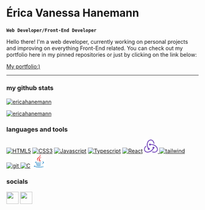 # Érica Vanessa Hanemann

**`Web Developer/Front-End Developer`**

<p>
 Hello there! I'm a web developer, currently working on personal projects and improving on everything Front-End related.
 You can check out my portfolio here in my pinned repositories or just by clicking on the link below:
</p>

[My portfolio:)](https://erica-portfolio-dun.vercel.app/)


--------------------------------------------
### my github stats

<a href="http://www.github.com/ericahanemann"><img align="center" src="https://github-readme-stats.vercel.app/api?username=ericahanemann&show_icons=true&theme=dark&title_color=c4c4c4&text_color=c4c4c4&bg_color=0d1117&locale=en" alt="ericahanemann" /></a>

<a href="https://github.com/ericahanemann" align="left"><img src="https://github-readme-stats.vercel.app/api/top-langs?username=ericahanemann&show_icons=true&title_color=c4c4c4&text_color=c4c4c4&bg_color=0d1117&locale=en&layout=compact" alt="ericahanemann" /></a>

<!--
bg color tava 171717

<a href="http://www.github.com/ericahanemann"><img src="https://github-readme-streak-stats.herokuapp.com/?user=ericahanemann&stroke=ffffff&background=171717&ring=a5a6a8&fire=a5a6a8&currStreakNum=ffffff&currStreakLabel=a5a6a8&sideNums=ffffff&sideLabels=ffffff&dates=ffffff&hide_border=true" /></a>

<a href="http://www.github.com/ericahanemann"><img src="https://activity-graph.herokuapp.com/graph?username=ericahanemann&bg_color=171717&color=ffffff&line=a5a6a8&point=ffffff&area_color=171717&area=true&hide_border=true&custom_title=GitHub%20Commits%20Graph" alt="GitHub Commits Graph" /></a>
-->

### languages and tools

<p align="left">
<a href="https://developer.mozilla.org/en-US/docs/Glossary/HTML5" target="_blank" rel="noreferrer"><img src="https://raw.githubusercontent.com/danielcranney/readme-generator/main/public/icons/skills/html5-colored.svg" width="36" height="36" alt="HTML5" /></a> 
<a href="https://developer.mozilla.org/en-US/docs/Glossary/CSS" target="_blank" rel="noreferrer"><img src="https://raw.githubusercontent.com/danielcranney/readme-generator/main/public/icons/skills/css3-colored.svg" width="36" height="36" alt="CSS3" /></a>  
<a href="https://developer.mozilla.org/en-US/docs/Web/JavaScript" target="_blank" rel="noreferrer"><img src="https://raw.githubusercontent.com/danielcranney/readme-generator/main/public/icons/skills/javascript-colored.svg" width="36" height="36" alt="Javascript" /></a>  
<a href="https://www.typescriptlang.org/" target="_blank" rel="noreferrer"><img src="https://raw.githubusercontent.com/danielcranney/readme-generator/main/public/icons/skills/typescript-colored.svg" width="36" height="36" alt="Typescript" /></a>  
<a href="https://reactjs.org/" target="_blank" rel="noreferrer"><img src="https://raw.githubusercontent.com/danielcranney/readme-generator/main/public/icons/skills/react-colored.svg" width="36" height="36" alt="React" /></a>  
<a href="https://redux.js.org" target="_blank" rel="noreferrer"> <img src="https://raw.githubusercontent.com/devicons/devicon/master/icons/redux/redux-original.svg" alt="redux" width="36" height="36"/> </a>  
<a href="https://tailwindcss.com/" target="_blank" rel="noreferrer"> <img src="https://www.vectorlogo.zone/logos/tailwindcss/tailwindcss-icon.svg" alt="tailwind" width="36" height="36"/> </a>  
<a href="https://git-scm.com/" target="_blank" rel="noreferrer"> <img src="https://www.vectorlogo.zone/logos/git-scm/git-scm-icon.svg" alt="git" width="36" height="36"/> </a>   
<a href="https://docs.microsoft.com/en-us/cpp/?view=msvc-170" target="_blank" rel="noreferrer"><img src="https://raw.githubusercontent.com/danielcranney/readme-generator/main/public/icons/skills/c-colored.svg" width="36" height="36" alt="C" /></a>  
<a href="https://www.java.com" target="_blank" rel="noreferrer"> <img src="https://raw.githubusercontent.com/devicons/devicon/master/icons/java/java-original.svg" alt="java" width="36" height="36"/> </a> 

<!--
<a href="https://nextjs.org/docs" target="_blank" rel="noreferrer"><img src="https://raw.githubusercontent.com/danielcranney/readme-generator/main/public/icons/skills/nextjs-colored-dark.svg" width="36" height="36" alt="NextJs" /></a>

<a href="https://nodejs.org/en/" target="_blank" rel="noreferrer"><img src="https://raw.githubusercontent.com/danielcranney/readme-generator/main/public/icons/skills/nodejs-colored.svg" width="36" height="36" alt="NodeJS" /></a>
 
<a href="https://sass-lang.com" target="_blank" rel="noreferrer"> <img src="https://raw.githubusercontent.com/devicons/devicon/master/icons/sass/sass-original.svg" alt="sass" width="40" height="40"/> </a> 

<a href="https://getbootstrap.com" target="_blank" rel="noreferrer"> <img src="https://raw.githubusercontent.com/devicons/devicon/master/icons/bootstrap/bootstrap-plain-wordmark.svg" alt="bootstrap" width="40" height="40"/> </a> 
-->
</p>

### socials

<p align="left"> <a href="https://www.linkedin.com/in/%C3%A9rica-hanemann-090000220/" target="_blank" rel="noreferrer"><img src="https://raw.githubusercontent.com/danielcranney/readme-generator/main/public/icons/socials/linkedin.svg" width="32" height="32" /></a>  <a href="https://www.instagram.com/erica_hnm/" target="_blank" rel="noreferrer"><img src="https://raw.githubusercontent.com/danielcranney/readme-generator/main/public/icons/socials/instagram.svg" width="32" height="32" /></a> </p>

<!--
**ericahanemann/ericahanemann** is a ✨ _special_ ✨ repository because its `README.md` (this file) appears on your GitHub profile.

Here are some ideas to get you started:

- 🔭 I’m currently working on ...
- 🌱 I’m currently learning ...
- 👯 I’m looking to collaborate on ...
- 🤔 I’m looking for help with ...
- 💬 Ask me about ...
- 📫 How to reach me: ...
- 😄 Pronouns: ...
- ⚡ Fun fact: ...
-->
